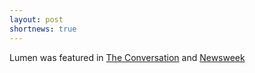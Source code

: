 ```yaml
---
layout: post
shortnews: true
---
```

Lumen was featured in [The Conversation](http://theconversation.com/7-in-10-smartphone-apps-share-your-data-with-third-party-services-72404) and [Newsweek](http://www.newsweek.com/online-privacy-data-driven-companies-facebook-and-google-have-access-7-out-10-618782)

